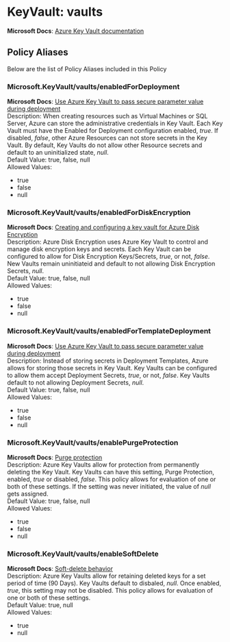 # KeyVault: vaults
**Microsoft Docs**: [Azure Key Vault documentation](https://docs.microsoft.com/en-us/azure/key-vault/general/)

## Policy Aliases
Below are the list of Policy Aliases included in this Policy

### Microsoft.KeyVault/vaults/enabledForDeployment
**Microsoft Docs**: [Use Azure Key Vault to pass secure parameter value during deployment](https://docs.microsoft.com/en-us/azure/azure-resource-manager/templates/key-vault-parameter?tabs=azure-cli)<br>
Description: When creating resources such as Virtual Machines or SQL Server, Azure can store the administrative credentials in Key Vault. Each Key Vault must have the Enabled for Deployment configuration enabled, _true_. If disabled, _false_, other Azure Resources can not store secrets in the Key Vault. By default, Key Vaults do not allow other Resource secrets and default to an uninitialized state, _null_.<br>
Default Value: true, false, null <br>
Allowed Values:
* true
* false
* null

### Microsoft.KeyVault/vaults/enabledForDiskEncryption
**Microsoft Docs**: [Creating and configuring a key vault for Azure Disk Encryption](https://docs.microsoft.com/en-us/azure/virtual-machines/windows/disk-encryption-key-vault)<br>
Description: Azure Disk Encryption uses Azure Key Vault to control and manage disk encryption keys and secrets. Each Key Vault can be configured to allow for Disk Encryption Keys/Secrets, _true_, or not, _false_. New Vaults remain uninitiateid and default to not allowing Disk Encryption Secrets, _null_.<br>
Default Value: true, false, null <br>
Allowed Values:
* true
* false
* null

### Microsoft.KeyVault/vaults/enabledForTemplateDeployment
**Microsoft Docs**: [Use Azure Key Vault to pass secure parameter value during deployment](https://docs.microsoft.com/en-us/azure/azure-resource-manager/templates/key-vault-parameter?tabs=azure-cli)<br>
Description: Instead of storing secrets in Deployment Templates, Azure allows for storing those secrets in Key Vault. Key Vaults can be configured to allow them accept Deployment Secrets, _true_, or not, _false_. Key Vaults default to not allowing Deployment Secrets, _null_.<br>
Default Value: true, false, null <br>
Allowed Values:
* true
* false
* null

### Microsoft.KeyVault/vaults/enablePurgeProtection
**Microsoft Docs**: [Purge protection](https://docs.microsoft.com/en-us/azure/key-vault/general/overview-soft-delete#purge-protection)<br>
Description: Azure Key Vaults allow for protection from permanently deleting the Key Vault. Key Vaults can have this setting, Purge Protection, enabled, _true_ or disabled, _false_. This policy allows for evaluation of one or both of these settings. If the setting was never initiated, the value of _null_ gets assigned.<br>
Default Value: true, false, null <br>
Allowed Values:
* true
* false
* null

### Microsoft.KeyVault/vaults/enableSoftDelete
**Microsoft Docs**: [Soft-delete behavior](https://docs.microsoft.com/en-us/azure/key-vault/general/overview-soft-delete#soft-delete-behavior)<br>
Description: Azure Key Vaults allow for retaining deleted keys for a set period of time (90 Days). Key Vaults default to disbaled, _null_. Once enabled, _true_, this setting may not be disabled. This policy allows for evaluation of one or both of these settings.<br>
Default Value: true, null <br>
Allowed Values:
* true
* null